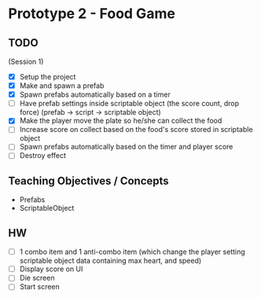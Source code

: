 # Prototype 2 - Food Game

## TODO

(Session 1)

- [x] Setup the project
- [x] Make and spawn a prefab
- [x] Spawn prefabs automatically based on a timer
- [ ] Have prefab settings inside scriptable object (the score count, drop force) (prefab -> script -> scriptable object)
- [x] Make the player move the plate so he/she can collect the food
- [ ] Increase score on collect based on the food's score stored in scriptable object
- [ ] Spawn prefabs automatically based on the timer and player score
- [ ] Destroy effect

## Teaching Objectives / Concepts

- Prefabs
- ScriptableObject

## HW

- [ ] 1 combo item and 1 anti-combo item (which change the player setting scriptable object data containing max heart, and speed)
- [ ] Display score on UI
- [ ] Die screen
- [ ] Start screen
